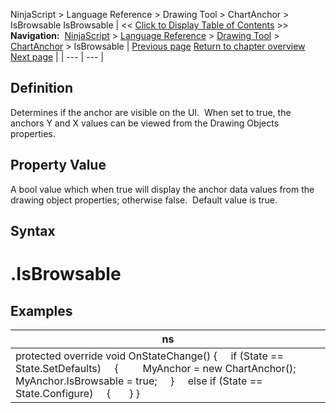 ﻿
NinjaScript > Language Reference > Drawing Tool > ChartAnchor > IsBrowsable
IsBrowsable
| << [Click to Display Table of Contents](isbrowsable.md) >> **Navigation:**     [NinjaScript](ninjascript.md) > [Language Reference](language_reference_wip.md) > [Drawing Tool](drawing_tools.md) > [ChartAnchor](chartanchor.md) > IsBrowsable | [Previous page](getpoint.md) [Return to chapter overview](chartanchor.md) [Next page](isediting.md) |
| --- | --- |
## Definition
Determines if the anchor are visible on the UI.  When set to true, the anchors Y and X values can be viewed from the Drawing Objects properties.
 
## Property Value
A bool value which when true will display the anchor data values from the drawing object properties; otherwise false.  Default value is true.
 
## Syntax
# <ChartAnchor>.IsBrowsable
## 
## Examples
| ns |
| --- |
| protected override void OnStateChange() {      if (State == State.SetDefaults)      {          MyAnchor = new ChartAnchor(); MyAnchor.IsBrowsable = true;      }      else if (State == State.Configure)      {        } } |
